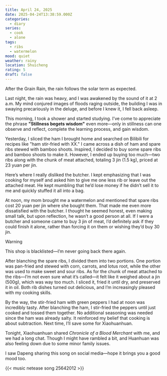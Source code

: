 ```yaml
---
title: April 24, 2025
date: 2025-04-24T13:38:59.000Z
categories:
  - diary
series:
  - cook
  - alone
tags:
  - ribs
  - watermelon
mood: quiet
weather: rainy
location: Shuicheng
rating: 5
draft: false
---
```


After the Grain Rain, the rain follows the solar term as expected.  

Last night, the rain was heavy, and I was awakened by the sound of it at 2 a.m. My mind conjured images of floods raging outside, the building I was in swaying precariously in the deluge, and before I knew it, I fell back asleep.  

This morning, I took a shower and started studying. I’ve come to appreciate the phrase **"Stillness begets wisdom"** even more—only in stillness can one observe and reflect, complete the learning process, and gain wisdom.  

Yesterday, I sliced the ham I brought home and searched on Bilibili for recipes like "ham stir-fried with XX." I came across a dish of ham and spare ribs stewed with bamboo shoots. Inspired, I decided to buy some spare ribs and bamboo shoots to make it. However, I ended up buying too much—two ribs along with the chunk of meat attached, totaling 3 jin (1.5 kg), priced at 23 yuan per jin.  

Here’s where I really disliked the butcher. I kept emphasizing that I was cooking for myself and asked him to give me one less rib or leave out the attached meat. He kept mumbling that he’d lose money if he didn’t sell it to me and quickly stuffed it all into a bag.  

At noon, my mom brought me a watermelon and mentioned that spare ribs cost 20 yuan per jin where she bought them. That made me even more dissatisfied with the butcher. I thought he seemed honest, even making small talk, but upon reflection, he wasn’t a good person at all. If I were a butcher and someone came to buy 3 jin of meat, I’d definitely ask if they could finish it alone, rather than forcing it on them or wishing they’d buy 30 jin.  

> [!warning]  
> This shop is blacklisted—I’m never going back there again.  

After blanching the spare ribs, I divided them into two portions. One portion was pan-fried and stewed with corn, carrots, and lotus root, while the other was used to make sweet and sour ribs. As for the chunk of meat attached to the ribs—I’m not even sure what it’s called—it felt like it weighed about a jin (500g), which was way too much. I sliced it, fried it until dry, and preserved it in oil. Both rib dishes turned out delicious, and I’m increasingly pleased with my cooking skills.  

By the way, the stir-fried ham with green peppers I had at noon was incredibly tasty. After blanching the ham, I stir-fried the peppers until just cooked and tossed them together. No additional seasoning was needed since the ham was already salty. It reinforced my belief that cooking is about subtraction. Next time, I’ll save some for Xiaohuanhuan.  

Tonight, Xiaohuanhuan shared *Chronicle of a Blood Merchant* with me, and we had a long chat. Though I might have rambled a bit, and Huanhuan was also feeling down due to some minor family issues.  

I saw Dapeng sharing this song on social media—hope it brings you a good mood too.

{{< music netease song 25642012 >}}  



